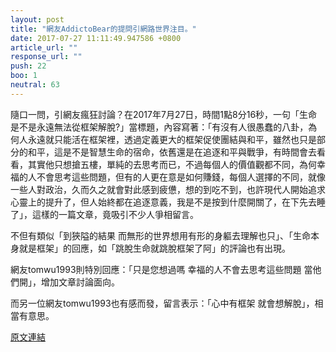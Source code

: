 ```yaml
---
layout: post
title: "網友AddictoBear的提問引網路世界注目。"
date: 2017-07-27 11:11:49.947586 +0800
article_url: ""
response_url: ""
push: 22
boo: 1
neutral: 63
---
```


隨口一問，引網友瘋狂討論？在2017年7月27日，時間1點8分16秒，一句「生命是不是永遠無法從框架解脫?」當標題，內容寫著：「有沒有人很愚蠢的八卦，為何人永遠就只能活在框架裡，透過定義更大的框架促使團結與和平，雖然也只是部分的和平，這是不是智慧生命的宿命，依舊還是在追逐和平與戰爭，有時間會去看看，其實他只想搶五樓，單純的去思考而已，不過每個人的價值觀都不同，為何幸福的人不會思考這些問題，但有的人更在意是如何賺錢，每個人選擇的不同，就像一些人對政治，久而久之就會對此感到疲憊，想的到吃不到，也許現代人開始追求心靈上的提升了，但人始終都在追逐意義，我是不是按到什麼開關了，在下先去睡了」，這樣的一篇文章，竟吸引不少人爭相留言。

不但有類似「到狹隘的結果 而無形的世界想用有形的身軀去理解也只」、「生命本身就是框架」的回應，如「跳脫生命就跳脫框架了阿」的評論也有出現。

網友tomwu1993則特別回應：「只是您想過嗎 幸福的人不會去思考這些問題 當他們開」，增加文章討論面向。

而另一位網友tomwu1993也有感而發，留言表示：「心中有框架 就會想解脫」，相當有意思。

<a href = "https://www.ptt.cc/bbs/Gossiping/M.1501088898.A.A67.html">原文連結</a>

